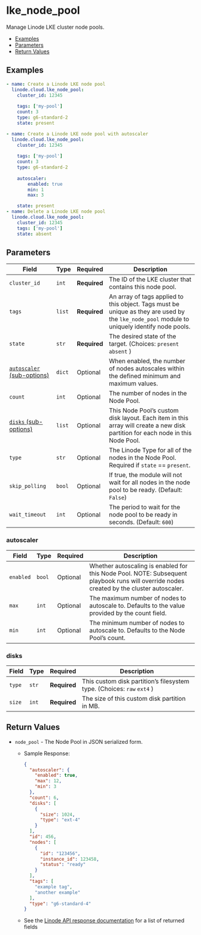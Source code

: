 # lke_node_pool

Manage Linode LKE cluster node pools.


- [Examples](#examples)
- [Parameters](#parameters)
- [Return Values](#return-values)

## Examples

```yaml
- name: Create a Linode LKE node pool
  linode.cloud.lke_node_pool:
    cluster_id: 12345
  
    tags: ['my-pool']
    count: 3
    type: g6-standard-2
    state: present
```

```yaml
- name: Create a Linode LKE node pool with autoscaler
  linode.cloud.lke_node_pool:
    cluster_id: 12345
  
    tags: ['my-pool']
    count: 3
    type: g6-standard-2
    
    autoscaler:
        enabled: true
        min: 1
        max: 3

    state: present
- name: Delete a Linode LKE node pool
  linode.cloud.lke_node_pool:
    cluster_id: 12345
    tags: ['my-pool']
    state: absent
```










## Parameters

| Field     | Type | Required | Description                                                                  |
|-----------|------|----------|------------------------------------------------------------------------------|
| `cluster_id` | `int` | **Required** | The ID of the LKE cluster that contains this node pool.   |
| `tags` | `list` | **Required** | An array of tags applied to this object. Tags must be unique as they are used by the `lke_node_pool` module to uniquely identify node pools.   |
| `state` | `str` | **Required** | The desired state of the target.  (Choices:  `present`  `absent` ) |
| [`autoscaler` (sub-options)](#autoscaler) | `dict` | Optional | When enabled, the number of nodes autoscales within the defined minimum and maximum values.   |
| `count` | `int` | Optional | The number of nodes in the Node Pool.   |
| [`disks` (sub-options)](#disks) | `list` | Optional | This Node Pool’s custom disk layout. Each item in this array will create a new disk partition for each node in this Node Pool.   |
| `type` | `str` | Optional | The Linode Type for all of the nodes in the Node Pool. Required if `state` == `present`.   |
| `skip_polling` | `bool` | Optional | If true, the module will not wait for all nodes in the node pool to be ready.  (Default: `False`) |
| `wait_timeout` | `int` | Optional | The period to wait for the node pool to be ready in seconds.  (Default: `600`) |





### autoscaler

| Field     | Type | Required | Description                                                                  |
|-----------|------|----------|------------------------------------------------------------------------------|
| `enabled` | `bool` | Optional | Whether autoscaling is enabled for this Node Pool. NOTE: Subsequent playbook runs will override nodes created by the cluster autoscaler.   |
| `max` | `int` | Optional | The maximum number of nodes to autoscale to. Defaults to the value provided by the count field.   |
| `min` | `int` | Optional | The minimum number of nodes to autoscale to. Defaults to the Node Pool’s count.   |





### disks

| Field     | Type | Required | Description                                                                  |
|-----------|------|----------|------------------------------------------------------------------------------|
| `type` | `str` | **Required** | This custom disk partition’s filesystem type.  (Choices:  `raw`  `ext4` ) |
| `size` | `int` | **Required** | The size of this custom disk partition in MB.   |






## Return Values

- `node_pool` - The Node Pool in JSON serialized form.

    - Sample Response:
        ```json
        {
          "autoscaler": {
            "enabled": true,
            "max": 12,
            "min": 3
          },
          "count": 6,
          "disks": [
            {
              "size": 1024,
              "type": "ext-4"
            }
          ],
          "id": 456,
          "nodes": [
            {
              "id": "123456",
              "instance_id": 123458,
              "status": "ready"
            }
          ],
          "tags": [
            "example tag",
            "another example"
          ],
          "type": "g6-standard-4"
        }
        ```
    - See the [Linode API response documentation](https://www.linode.com/docs/api/linode-kubernetes-engine-lke/#node-pool-view__response-samples) for a list of returned fields


